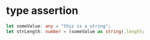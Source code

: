 

# type assertion









``` typescript 
let someValue: any = "this is a string";
let strLength: number = (someValue as string).length;


```
